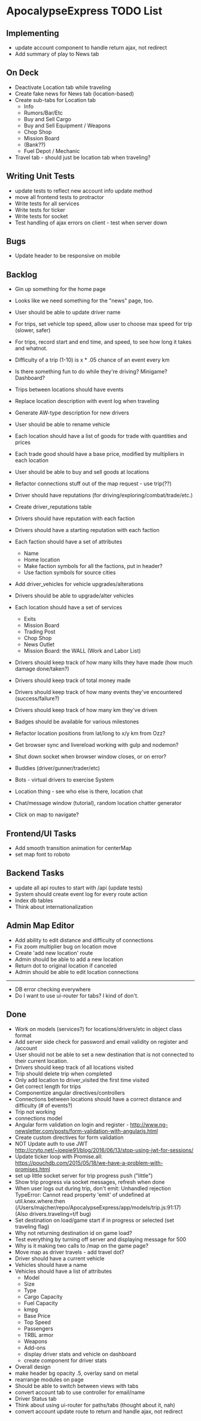 # ApocalypseExpress TODO List

## Implementing

* update account component to handle return ajax, not redirect
* Add summary of play to News tab

## On Deck

* Deactivate Location tab while traveling
* Create fake news for News tab (location-based)
* Create sub-tabs for Location tab
  * Info
  * Rumors/Bar/Etc
  * Buy and Sell Cargo
  * Buy and Sell Equipment / Weapons
  * Chop Shop
  * Mission Board
  * (Bank??)
  * Fuel Depot / Mechanic
* Travel tab - should just be location tab when traveling?

## Writing Unit Tests

* update tests to reflect new account info update method
* move all frontend tests to protractor
* Write tests for all services
* Write tests for ticker
* Write tests for socket
* Test handling of ajax errors on client - test when server down

## Bugs

* Update header to be responsive on mobile

## Backlog

* Gin up something for the home page
* Looks like we need something for the "news" page, too.
* User should be able to update driver name
* For trips, set vehicle top speed, allow user to choose max speed for trip (slower, safer)
* For trips, record start and end time, and speed, to see how long it takes and whatnot.
* Difficulty of a trip (1-10) is x * .05 chance of an event every km
* Is there something fun to do while they're driving? Minigame? Dashboard?
* Trips between locations should have events
* Replace location description with event log when traveling
* Generate AW-type description for new drivers

* User should be able to rename vehicle
* Each location should have a list of goods for trade with quantities and prices
* Each trade good should have a base price, modified by multipliers in each location
* User should be able to buy and sell goods at locations

* Refactor connections stuff out of the map request - use trip(??)

* Driver should have reputations (for driving/exploring/combat/trade/etc.)
* Create driver_reputations table

* Drivers should have reputation with each faction
* Drivers should have a starting reputation with each faction
* Each faction should have a set of attributes
  * Name
  * Home location
  * Make faction symbols for all the factions, put in header?
  * Use faction symbols for source cities

* Add driver_vehicles for vehicle upgrades/alterations
* Drivers should be able to upgrade/alter vehicles

* Each location should have a set of services
  * Exits
  * Mission Board
  * Trading Post
  * Chop Shop
  * News Outlet
  * Mission Board: the WALL (Work and Labor List)

* Drivers should keep track of how many kills they have made (how much damage done/taken?)
* Drivers should keep track of total money made
* Drivers should keep track of how many events they've encountered (success/failure?)
* Drivers should keep track of how many km they've driven
* Badges should be available for various milestones

* Refactor location positions from lat/long to x/y km from Ozz?
* Get browser sync and livereload working with gulp and nodemon?
* Shut down socket when browser window closes, or on error?
* Buddies (driver/gunner/trader/etc)

* Bots - virtual drivers to exercise System
* Location thing - see who else is there, location chat
* Chat/message window (tutorial), random location chatter generator
* Click on map to navigate?

## Frontend/UI Tasks

* Add smooth transition animation for centerMap
* set map font to roboto

## Backend Tasks

* update all api routes to start with /api (update tests)
* System should create event log for every route action
* Index db tables
* Think about internationalization

## Admin Map Editor

* Add ability to edit distance and difficulty of connections
* Fix zoom multiplier bug on location move
* Create 'add new location' route
* Admin should be able to add a new location
* Return dot to original location if canceled
* Admin should be able to edit location connections

----
* DB error checking everywhere
* Do I want to use ui-router for tabs? I kind of don't.

## Done

* Work on models (services?) for locations/drivers/etc in object class format
* Add server side check for password and email validity on register and /account
* User should not be able to set a new destination that is not connected to their current location.
* Drivers should keep track of all locations visited
* Trip should delete trip when completed
* Only add location to driver_visited the first time visited
* Get correct length for trips
* Componentize angular directives/controllers
* Connections between locations should have a correct distance and difficulty (# of events?)
* Trip not working
* connections model
* Angular form validation on login and register - http://www.ng-newsletter.com/posts/form-validation-with-angularjs.html
* Create custom directives for form validation
* NOT Update auth to use JWT http://cryto.net/~joepie91/blog/2016/06/13/stop-using-jwt-for-sessions/
* Update ticker loop with Promise.all: https://pouchdb.com/2015/05/18/we-have-a-problem-with-promises.html
* set up little socket server for trip progress push ("little")
* Show trip progress via socket messages, refresh when done
* When user logs out during trip, don't emit:
Unhandled rejection TypeError: Cannot read property 'emit' of undefined
    at util.knex.where.then (/Users/majcher/repo/ApocalypseExpress/app/models/trip.js:91:17)
(Also drivers.traveling=t/f bug)
* Set destination on load/game start if in progress or selected (set traveling flag)
* Why not returning destination id on game load?
* Test everything by turning off server and displaying message for 500
* Why is it making two calls to /map on the game page?
* Move map as driver travels - add travel dot?
* Driver should have a current vehicle
* Vehicles should have a name
* Vehicles should have a list of attributes
  * Model
  * Size
  * Type
  * Cargo Capacity
  * Fuel Capacity
  * kmpg
  * Base Price
  * Top Speed
  * Passengers
  * TRBL armor
  * Weapons
  * Add-ons
  * display driver stats and vehicle on dashboard
  * create component for driver stats
* Overall design
* make header bg opacity .5, overlay sand on metal
* rearrange modules on page
* Should be able to switch between views with tabs
* convert account tab to use controller for email/name
* Driver Status tab
* Think about using ui-router for paths/tabs (thought about it, nah)
* convert account update route to return and handle ajax, not redirect
